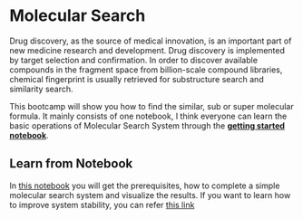 # Molecular Search

Drug discovery, as the source of medical innovation, is an important part of new medicine research and development. Drug discovery is implemented by target selection and confirmation. In order to discover available compounds in the fragment space from billion-scale compound libraries, chemical fingerprint is usually retrieved for substructure search and similarity search.



This bootcamp will show you how to find the similar, sub or super molecular formula. It mainly consists of one notebook, I think everyone can learn the basic operations of Molecular Search System through the [**getting started notebook**](./1_build_molecular_search_engine.ipynb).

## Learn from Notebook

In [this notebook](./1_build_molecular_search_engine.ipynb) you will get the prerequisites, how to complete a simple molecular search system and visualize the results. 
If you want to learn how to improve system stability, you can refer [this link](https://github.com/towhee-io/examples/blob/main/medical/molecular_search/2_deep_dive_molecular_search.ipynb)


